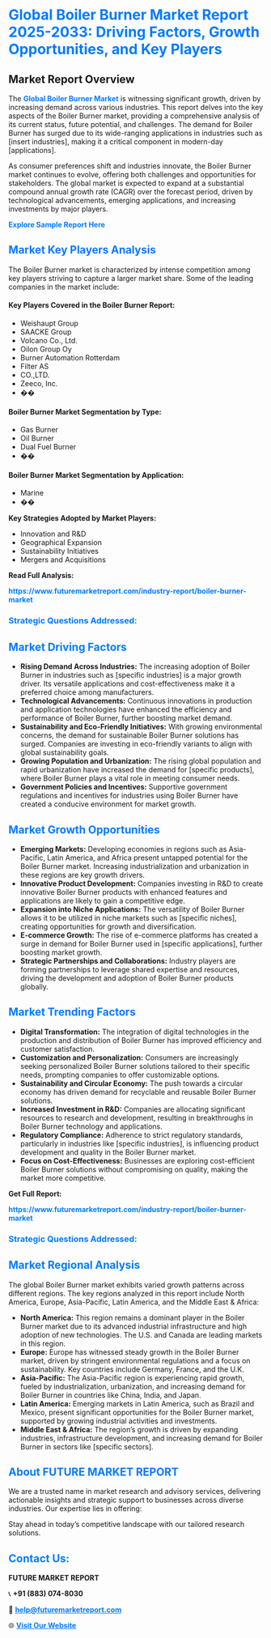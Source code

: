 <h1 style="color: #007BFF;">Global Boiler Burner Market Report 2025-2033: Driving Factors, Growth Opportunities, and Key Players</h1>

<section id="overview">
<h2>Market Report Overview</h2>
<p>The <a href="https://www.futuremarketreport.com/industry-report/boiler-burner-market" style="color: #007BFF; text-decoration: none;"><strong>Global Boiler Burner Market</strong></a> is witnessing significant growth, driven by increasing demand across various industries. This report delves into the key aspects of the Boiler Burner market, providing a comprehensive analysis of its current status, future potential, and challenges. The demand for Boiler Burner has surged due to its wide-ranging applications in industries such as [insert industries], making it a critical component in modern-day [applications].</p>
<p>As consumer preferences shift and industries innovate, the Boiler Burner market continues to evolve, offering both challenges and opportunities for stakeholders. The global market is expected to expand at a substantial compound annual growth rate (CAGR) over the forecast period, driven by technological advancements, emerging applications, and increasing investments by major players.</p>
</section>

<section id="overview">
<p><a href="https://www.futuremarketreport.com/request-sample/reportId=113659" style="color: #007BFF; text-decoration: none;"><strong>Explore Sample Report Here</strong></a></p>
</section>

<section id="key-players">
<h2 style="color: #007BFF;">Market Key Players Analysis</h2>
<p>The Boiler Burner market is characterized by intense competition among key players striving to capture a larger market share. Some of the leading companies in the market include:</p>
<h4>Key Players Covered in the Boiler Burner Report:</h4>
<ul><li>Weishaupt Group</li><li>SAACKE Group</li><li>Volcano Co., Ltd.</li><li>Oilon Group Oy</li><li>Burner Automation Rotterdam</li><li>Filter AS</li><li>CO.,LTD.</li><li>Zeeco, Inc.</li><li>��</li></ul>
<h4>Boiler Burner Market Segmentation by Type:</h4>
<ul><li>Gas Burner</li><li>Oil Burner</li><li>Dual Fuel Burner</li><li>��</li></ul>

<h4>Boiler Burner Market Segmentation by Application:</h4>
<ul><li>Marine</li><li>��</li></ul>
<p><strong>Key Strategies Adopted by Market Players:</strong></p>
<ul>
<li>Innovation and R&D</li>
<li>Geographical Expansion</li>
<li>Sustainability Initiatives</li>
<li>Mergers and Acquisitions</li>
</ul>
</section>

<section>
<p><strong>Read Full Analysis: </strong></p><a href="https://www.futuremarketreport.com/industry-report/boiler-burner-market" style="color: #007BFF; text-decoration: none;"><strong>https://www.futuremarketreport.com/industry-report/boiler-burner-market</strong></a>
<h3 style="color: #007BFF;">Strategic Questions Addressed:</h3>
</section>

<section id="driving-factors">
<h2 style="color: #007BFF;">Market Driving Factors</h2>
<ul>
<li><strong>Rising Demand Across Industries:</strong> The increasing adoption of Boiler Burner in industries such as [specific industries] is a major growth driver. Its versatile applications and cost-effectiveness make it a preferred choice among manufacturers.</li>
<li><strong>Technological Advancements:</strong> Continuous innovations in production and application technologies have enhanced the efficiency and performance of Boiler Burner, further boosting market demand.</li>
<li><strong>Sustainability and Eco-Friendly Initiatives:</strong> With growing environmental concerns, the demand for sustainable Boiler Burner solutions has surged. Companies are investing in eco-friendly variants to align with global sustainability goals.</li>
<li><strong>Growing Population and Urbanization:</strong> The rising global population and rapid urbanization have increased the demand for [specific products], where Boiler Burner plays a vital role in meeting consumer needs.</li>
<li><strong>Government Policies and Incentives:</strong> Supportive government regulations and incentives for industries using Boiler Burner have created a conducive environment for market growth.</li>
</ul>
</section>

<section id="growth-opportunities">
<h2 style="color: #007BFF;">Market Growth Opportunities</h2>
<ul>
<li><strong>Emerging Markets:</strong> Developing economies in regions such as Asia-Pacific, Latin America, and Africa present untapped potential for the Boiler Burner market. Increasing industrialization and urbanization in these regions are key growth drivers.</li>
<li><strong>Innovative Product Development:</strong> Companies investing in R&D to create innovative Boiler Burner products with enhanced features and applications are likely to gain a competitive edge.</li>
<li><strong>Expansion into Niche Applications:</strong> The versatility of Boiler Burner allows it to be utilized in niche markets such as [specific niches], creating opportunities for growth and diversification.</li>
<li><strong>E-commerce Growth:</strong> The rise of e-commerce platforms has created a surge in demand for Boiler Burner used in [specific applications], further boosting market growth.</li>
<li><strong>Strategic Partnerships and Collaborations:</strong> Industry players are forming partnerships to leverage shared expertise and resources, driving the development and adoption of Boiler Burner products globally.</li>
</ul>
</section>

<section id="trending-factors">
<h2 style="color: #007BFF;">Market Trending Factors</h2>
<ul>
<li><strong>Digital Transformation:</strong> The integration of digital technologies in the production and distribution of Boiler Burner has improved efficiency and customer satisfaction.</li>
<li><strong>Customization and Personalization:</strong> Consumers are increasingly seeking personalized Boiler Burner solutions tailored to their specific needs, prompting companies to offer customizable options.</li>
<li><strong>Sustainability and Circular Economy:</strong> The push towards a circular economy has driven demand for recyclable and reusable Boiler Burner solutions.</li>
<li><strong>Increased Investment in R&D:</strong> Companies are allocating significant resources to research and development, resulting in breakthroughs in Boiler Burner technology and applications.</li>
<li><strong>Regulatory Compliance:</strong> Adherence to strict regulatory standards, particularly in industries like [specific industries], is influencing product development and quality in the Boiler Burner market.</li>
<li><strong>Focus on Cost-Effectiveness:</strong> Businesses are exploring cost-efficient Boiler Burner solutions without compromising on quality, making the market more competitive.</li>
</ul>
</section>

<section>
<p><strong>Get Full Report: </strong></p><a href="https://www.futuremarketreport.com/industry-report/boiler-burner-market" style="color: #007BFF; text-decoration: none;"><strong>https://www.futuremarketreport.com/industry-report/boiler-burner-market</strong></a>
<h3 style="color: #007BFF;">Strategic Questions Addressed:</h3>
</section>


<section id="regional-analysis">
<h2 style="color: #007BFF;">Market Regional Analysis</h2>
<p>The global Boiler Burner market exhibits varied growth patterns across different regions. The key regions analyzed in this report include North America, Europe, Asia-Pacific, Latin America, and the Middle East & Africa:</p>
<ul>
<li><strong>North America:</strong> This region remains a dominant player in the Boiler Burner market due to its advanced industrial infrastructure and high adoption of new technologies. The U.S. and Canada are leading markets in this region.</li>
<li><strong>Europe:</strong> Europe has witnessed steady growth in the Boiler Burner market, driven by stringent environmental regulations and a focus on sustainability. Key countries include Germany, France, and the U.K.</li>
<li><strong>Asia-Pacific:</strong> The Asia-Pacific region is experiencing rapid growth, fueled by industrialization, urbanization, and increasing demand for Boiler Burner in countries like China, India, and Japan.</li>
<li><strong>Latin America:</strong> Emerging markets in Latin America, such as Brazil and Mexico, present significant opportunities for the Boiler Burner market, supported by growing industrial activities and investments.</li>
<li><strong>Middle East & Africa:</strong> The region’s growth is driven by expanding industries, infrastructure development, and increasing demand for Boiler Burner in sectors like [specific sectors].</li>
</ul>
</section>

<footer>
<h2 style="color: #007BFF;">About FUTURE MARKET REPORT</h2>
<p>We are a trusted name in market research and advisory services, delivering actionable insights and strategic support to businesses across diverse industries. Our expertise lies in offering:</p>

<p>Stay ahead in today’s competitive landscape with our tailored research solutions.</p>

<h2 style="color: #007BFF;">Contact Us:</h2>
<p><strong>FUTURE MARKET REPORT</strong></p>
<p>📞 <strong>+91 (883) 074-8030</strong></p>
<p>📧 <strong><a href="mailto:help@futuremarketreport.com" style="color: #007BFF;">help@futuremarketreport.com</a></strong></p>
<p>🌐 <strong><a href="https://www.futuremarketreport.com/" style="color: #007BFF;">Visit Our Website</a></strong></p>
</footer>